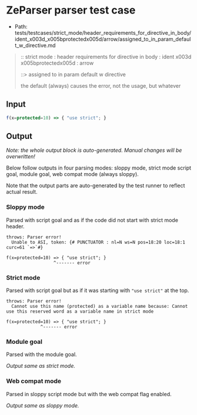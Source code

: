 # ZeParser parser test case

- Path: tests/testcases/strict_mode/header_requirements_for_directive_in_body/ident_x003d_x005bprotectedx005d/arrow/assigned_to_in_param_default_w_directive.md

> :: strict mode : header requirements for directive in body : ident x003d x005bprotectedx005d : arrow
>
> ::> assigned to in param default w directive
>
> the default (always) causes the error, not the usage, but whatever

## Input


`````js
f(x=protected=10) => { "use strict"; }
`````

## Output

_Note: the whole output block is auto-generated. Manual changes will be overwritten!_

Below follow outputs in four parsing modes: sloppy mode, strict mode script goal, module goal, web compat mode (always sloppy).

Note that the output parts are auto-generated by the test runner to reflect actual result.

### Sloppy mode

Parsed with script goal and as if the code did not start with strict mode header.

`````
throws: Parser error!
  Unable to ASI, token: {# PUNCTUATOR : nl=N ws=N pos=18:20 loc=18:1 curc=61 `=>`#}

f(x=protected=10) => { "use strict"; }
                  ^------- error
`````

### Strict mode

Parsed with script goal but as if it was starting with `"use strict"` at the top.

`````
throws: Parser error!
  Cannot use this name (protected) as a variable name because: Cannot use this reserved word as a variable name in strict mode

f(x=protected=10) => { "use strict"; }
             ^------- error
`````


### Module goal

Parsed with the module goal.

_Output same as strict mode._

### Web compat mode

Parsed in sloppy script mode but with the web compat flag enabled.

_Output same as sloppy mode._
